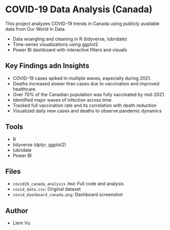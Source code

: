 # COVID-19 Data Analysis (Canada)
This project analyzes COVID-19 trends in Canada using publicly available data from Our World In Data.

- Data wrangling and cleaning in R (tidyverse, lubridate)
- Time-series visualizations using ggplot2
- Power BI dashboard with interactive filters and visuals

## Key Findings adn Insights

- COVID-19 cases spiked in multiple waves, especially during 2021.
- Deaths increased slower than cases due to vaccination and improved healthcare.
- Over 70% of the Canadian population was fully vaccinated by mid-2021.
- Identified major waves of infection across time
- Tracked full vaccination rate and its correlation with death reduction
- Visualized daily new cases and deaths to observe pandemic dynamics

## Tools

- R
- tidyverse (dplyr, ggplot2)
- lubridate
- Power BI

## Files

- `covid19_canada_analysis.Rmd`: Full code and analysis
- `covid_data.csv`: Original dataset
- `covid_dashboard_canada.png`: Dashboard screenshot

## Author

- Liem Vu
